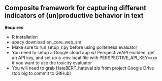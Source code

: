 ## Composite framework for capturing different indicators of (un)productive behavior in text

**Requires**:
* R installation
* spacy download en_core_web_sm
* Make sure to run setup_r.py before using politeness evaluator
* You need to setup a Google cloud app w/ PerspectiveAPI enabled, get an API key, and set up a .env.local file with PERSPECTIVE_API_KEY=xxx if you want to use the toxicity evaluator
* You will need to grab HateBERT_hateval zip from project Google Drive (too big to commit to GitHub)